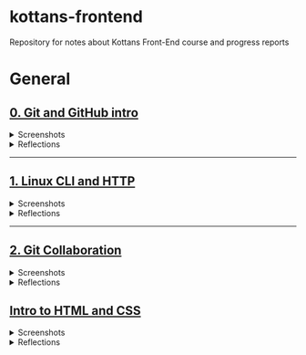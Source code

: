 # kottans-frontend
Repository for notes about Kottans Front-End course and progress reports

# General

## [0. Git and GitHub intro](https://github.com/kottans/frontend/blob/master/tasks/git-intro.md)

<details>
 <summary>Screenshots</summary>

 <img src="git_basics/udacity_course_viewed.jpg" width="80%">

 <img src="git_basics/learngit_main.png" width="80%">

 <img src="git_basics/learngit_remote.png" width="80%">
 
</details>

<details>
 <summary>Reflections</summary>
 
 ### What was new:
 The level of my Git knowledge was completely zero before this course.
 Frankly, as a beginner I used to avoide this topic, because I thought it's
 too early for me to learn it. But thanks to Kottans I've finally dived into it.
 And I think the [resources](https://www.udacity.com/course/version-control-with-git--ud123) that were provided
 are the best choise to start with.
 Especially the [learngitbranching](https://learngitbranching.js.org/) game!
 That's an awesome way to learn, thanks for offering it.
   
  ### What surprised me:
  Git basics have been not so hard as I first feared. But "Remote/1.8 Locked Master" level made me
  look hard into reference documentation to pass it in only 3 steps! 
  
  ### What I'm going to use in future:
  Hmm..is there something that i'm NOT going to use?))
  I think I'll use all of these commands. While trying to synchronize local repo with GitHub and making lots of mistakes
  I've already used even those commands that weren't covered in this course:)
</details>

---

## [1. Linux CLI and HTTP](https://github.com/kottans/frontend/blob/master/tasks/linux-cli-http.md)

<details>
 <summary>Screenshots</summary>

 <img src="linux_cli/quiz_1.png" width="80%">

 <img src="linux_cli/quiz_2.png" width="80%">

 <img src="linux_cli/quiz_3.png" width="80%">

 <img src="linux_cli/quiz_4.png" width="80%">


</details>

<details>
 <summary>Reflections</summary>
 
  ### What was new:
 In [Linux CLI](https://linuxsurvival.com/linux-tutorial-introduction/) part everything was new to me, except of few commands
 I've seen before in Git tutorials on YouTube.
 The same thing with [HTTP](https://code.tutsplus.com/tutorials/http-the-protocol-every-web-developer-must-know-part-1--net-31177) articles.
   
 ### What surprised me:
 Using CLI for managing print jobs surprised me. I'm too used to use GUI for that purpose)
 As for HTTP part, I was surprised that I need to have some networking basics knowledge to attain full understanding of these articles. 
 I thought  they were for complete beginners.
 What does "HTTP doesn't keep state" actually mean? What is TCP/IP port? So I've searched the answers to my questions,
 and now I know what is OSI model, how TCP/IP is used as transport and how the Internet really works (in general) :) And what is HTTP, of course.  
  
 ### What I'm going to use in future:
 I will use CLI commands for manipulating files and directories, no doubt. 
 And I'm going to take courses that are listed in "Optional" and "Extra materials" sections in future.

</details>

---

## [2. Git Collaboration](https://github.com/kottans/frontend/blob/master/tasks/git-collaboration.md)

<details>
 <summary>Screenshots</summary>

 <img src="task_git_collaboration/git_collaboration_viewed.png" width="80%">

 <img src="task_git_collaboration/learngit_rumping_up.png" width="80%">

 <img src="task_git_collaboration/learngit_advanced_remote.png" width="80%">


</details>

<details>
 <summary>Reflections</summary>
 
  ### What was new:
 When I first started [GitHub & Collaboration](https://classroom.udacity.com/courses/ud456) course,
 I thought that after those attempts to make my first committs and PR I was already
 familiar with all these materials. Ha, not so fast:)
 Issues, information for contributors, squashing commits with interactive "rebase" command - all of them were new to me.
 Every single level of the [learngitbranching](https://learngitbranching.js.org/) game brought a lot of new
 and useful information for me.
   
 ### What surprised me:
 Squashing commits. Really, the "rebase -i" command is a command of a dream.
  
 ### What I'm going to use in future:
 I will use all of these commands. How can I say no to superpowers?

</details>

## [Intro to HTML and CSS](https://github.com/kottans/frontend/blob/master/tasks/html-css-intro.md)

<details>
 <summary>Screenshots</summary>

 <img src="task_html_css_intro/udacity_HTML.jpg" width="80%">

 <img src="task_html_css_intro/codecademy_html_css.jpg" width="80%">

 </details>

<details>
 <summary>Reflections</summary>
 
  ### What was new:
  I'd already had some brief knowledge about every topic in this task before I started.
  So it was a great opportunity to refresh and systematize all that pile of information in my head. 
  But CSS Grid lesson really gained my knowledge of this layout model.
   
 ### What surprised me:
 Grid Auto Flow, overlapping elements;
  
 ### What I'm going to use in future:
 This is a foundation of the front-end development, so I'm going to use all this knowledge in future.
 
</details>

